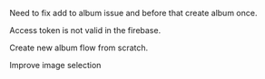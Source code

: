 Need to fix add to album issue and before that create album once.

Access token is not valid in the firebase.

Create new album flow from scratch.

Improve image selection
